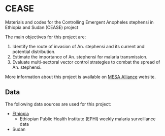 # CEASE
Materials and codes for the Controlling Emergent Anopheles stephensi in Ethiopia and Sudan (CEASE) project

The main objectives for this project are:
1. Identify the route of invasion of An. stephensi and its current and potential distribution.
2. Estimate the importance of An. stephensi for malaria transmission.
3. Evaluate multi-sectoral vector control strategies to combat the spread of An. stephensi.

More information about this project is available on [MESA Alliance](https://mesamalaria.org/mesa-track/controlling-emergent-anopheles-stephensi-ethiopia-and-sudan-cease-project) website.

## Data
The following data sources are used for this project:
- [Ethiopia]()
  + Ethiopian Public Health Institute (EPHI) weekly malaria surveillance data
- Sudan